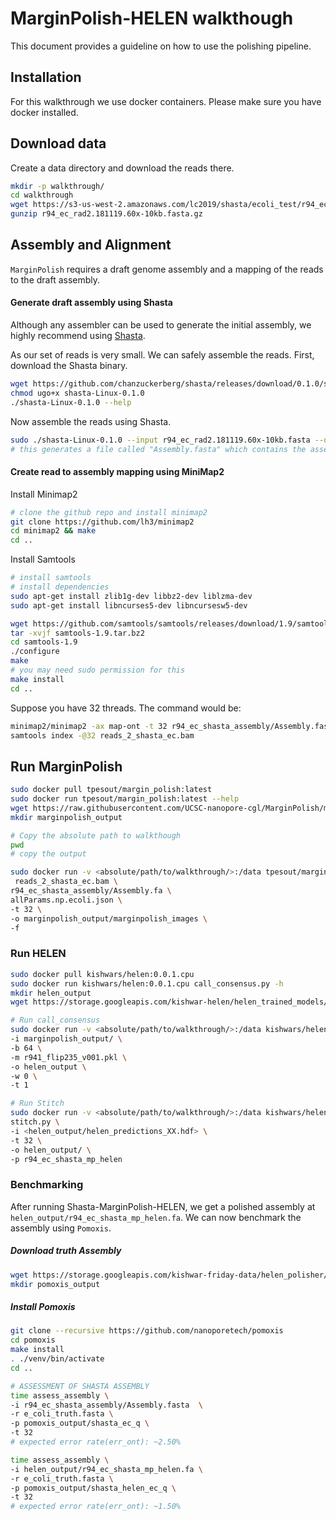 
# MarginPolish-HELEN walkthough

This document provides a guideline on how to use the polishing pipeline.

## Installation
For this walkthrough we use docker containers. Please make sure you have docker installed.

## Download data
Create a data directory and download the reads there.
```bash
mkdir -p walkthrough/
cd walkthrough
wget https://s3-us-west-2.amazonaws.com/lc2019/shasta/ecoli_test/r94_ec_rad2.181119.60x-10kb.fasta.gz
gunzip r94_ec_rad2.181119.60x-10kb.fasta.gz
```
## Assembly and Alignment
`MarginPolish` requires a draft genome assembly and a mapping of the reads to the draft assembly.

#### Generate draft assembly using Shasta
Although any assembler can be used to generate the initial assembly, we highly recommend using [Shasta](https://github.com/chanzuckerberg/shasta).

As our set of reads is very small. We can safely assemble the reads. First, download the Shasta binary.
```bash
wget https://github.com/chanzuckerberg/shasta/releases/download/0.1.0/shasta-Linux-0.1.0
chmod ugo+x shasta-Linux-0.1.0
./shasta-Linux-0.1.0 --help
```

Now assemble the reads using Shasta.
```bash
sudo ./shasta-Linux-0.1.0 --input r94_ec_rad2.181119.60x-10kb.fasta --output r94_ec_shasta_assembly
# this generates a file called "Assembly.fasta" which contains the assembly of the reads.
```

#### Create read to assembly mapping using MiniMap2
Install Minimap2
```bash
# clone the github repo and install minimap2
git clone https://github.com/lh3/minimap2
cd minimap2 && make
cd ..
```

Install Samtools
```bash
# install samtools
# install dependencies
sudo apt-get install zlib1g-dev libbz2-dev liblzma-dev
sudo apt-get install libncurses5-dev libncursesw5-dev

wget https://github.com/samtools/samtools/releases/download/1.9/samtools-1.9.tar.bz2
tar -xvjf samtools-1.9.tar.bz2
cd samtools-1.9
./configure
make
# you may need sudo permission for this
make install
cd ..
```

Suppose you have 32 threads. The command would be:
```bash
minimap2/minimap2 -ax map-ont -t 32 r94_ec_shasta_assembly/Assembly.fasta r94_ec_rad2.181119.60x-10kb.fasta | samtools sort -@ 32 | samtools view -hb -F 0x104 > reads_2_shasta_ec.bam
samtools index -@32 reads_2_shasta_ec.bam
```

## Run MarginPolish
```bash
sudo docker pull tpesout/margin_polish:latest
sudo docker run tpesout/margin_polish:latest --help
wget https://raw.githubusercontent.com/UCSC-nanopore-cgl/MarginPolish/master/params/allParams.np.human.guppy-ff-235.json
mkdir marginpolish_output
```

```bash
# Copy the absolute path to walkthough
pwd
# copy the output
```

```bash
sudo docker run -v <absolute/path/to/walkthrough/>:/data tpesout/margin_polish:latest \
 reads_2_shasta_ec.bam \
r94_ec_shasta_assembly/Assembly.fa \
allParams.np.ecoli.json \
-t 32 \
-o marginpolish_output/marginpolish_images \
-f
```
### Run HELEN
```bash
sudo docker pull kishwars/helen:0.0.1.cpu
sudo docker run kishwars/helen:0.0.1.cpu call_consensus.py -h
mkdir helen_output
wget https://storage.googleapis.com/kishwar-helen/helen_trained_models/v0.0.1/r941_flip235_v001.pkl
```

```bash
# Run call_consensus
sudo docker run -v <absolute/path/to/walkthrough/>:/data kishwars/helen:0.0.1.cpu call_consensus.py \
-i marginpolish_output/ \
-b 64 \
-m r941_flip235_v001.pkl \
-o helen_output \
-w 0 \
-t 1

# Run Stitch
sudo docker run -v <absolute/path/to/walkthrough/>:/data kishwars/helen:0.0.1.cpu \
stitch.py \
-i <helen_output/helen_predictions_XX.hdf> \
-t 32 \
-o helen_output/ \
-p r94_ec_shasta_mp_helen
```

### Benchmarking
After running Shasta-MarginPolish-HELEN, we get a polished assembly at `helen_output/r94_ec_shasta_mp_helen.fa`. We can now benchmark the assembly using `Pomoxis`.

##### Download truth Assembly
```bash
wget https://storage.googleapis.com/kishwar-friday-data/helen_polisher/e_coli_data/e_coli_truth.fasta
mkdir pomoxis_output
```

##### Install Pomoxis
```bash
git clone --recursive https://github.com/nanoporetech/pomoxis
cd pomoxis
make install
. ./venv/bin/activate
cd ..
```

```bash
# ASSESSMENT OF SHASTA ASSEMBLY
time assess_assembly \
-i r94_ec_shasta_assembly/Assembly.fasta  \
-r e_coli_truth.fasta \
-p pomoxis_output/shasta_ec_q \
-t 32
# expected error rate(err_ont): ~2.50%

time assess_assembly \
-i helen_output/r94_ec_shasta_mp_helen.fa \
-r e_coli_truth.fasta \
-p pomoxis_output/shasta_helen_ec_q \
-t 32
# expected error rate(err_ont): ~1.50%
```
